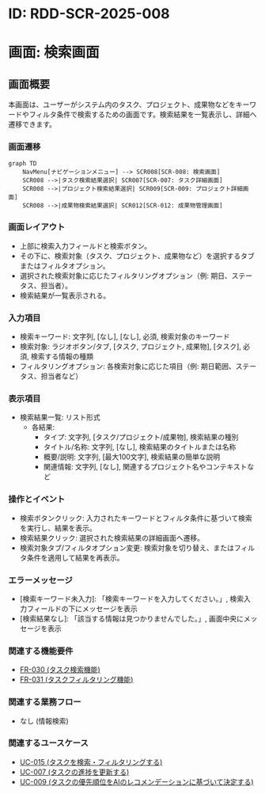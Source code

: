 # ID: RDD-SCR-2025-008

# 画面: 検索画面

## 画面概要

本画面は、ユーザーがシステム内のタスク、プロジェクト、成果物などをキーワードやフィルタ条件で検索するための画面です。検索結果を一覧表示し、詳細へ遷移できます。

### 画面遷移

```mermaid
graph TD
    NavMenu[ナビゲーションメニュー] --> SCR008[SCR-008: 検索画面]
    SCR008 -->|タスク検索結果選択| SCR007[SCR-007: タスク詳細画面]
    SCR008 -->|プロジェクト検索結果選択| SCR009[SCR-009: プロジェクト詳細画面]
    SCR008 -->|成果物検索結果選択| SCR012[SCR-012: 成果物管理画面]
```

### 画面レイアウト

- 上部に検索入力フィールドと検索ボタン。
- その下に、検索対象（タスク、プロジェクト、成果物など）を選択するタブまたはフィルタオプション。
- 選択された検索対象に応じたフィルタリングオプション（例: 期日、ステータス、担当者）。
- 検索結果が一覧表示される。

### 入力項目

- 検索キーワード: 文字列, [なし], [なし], 必須, 検索対象のキーワード
- 検索対象: ラジオボタン/タブ, [タスク, プロジェクト, 成果物],
  [タスク], 必須, 検索する情報の種類
- フィルタリングオプション: 各検索対象に応じた項目（例: 期日範囲、ステータス、担当者など）

### 表示項目

- 検索結果一覧: リスト形式
  - 各結果:
    - タイプ: 文字列, [タスク/プロジェクト/成果物], 検索結果の種別
    - タイトル/名称: 文字列, [なし], 検索結果のタイトルまたは名称
    - 概要/説明: 文字列, [最大100文字], 検索結果の簡単な説明
    - 関連情報: 文字列, [なし], 関連するプロジェクト名やコンテキストなど

### 操作とイベント

- 検索ボタンクリック: 入力されたキーワードとフィルタ条件に基づいて検索を実行し、結果を表示。
- 検索結果クリック: 選択された検索結果の詳細画面へ遷移。
- 検索対象タブ/フィルタオプション変更: 検索対象を切り替え、またはフィルタ条件を適用して結果を再表示。

### エラーメッセージ

- [検索キーワード未入力]: 「検索キーワードを入力してください。」, 検索入力フィールドの下にメッセージを表示
- [検索結果なし]: 「該当する情報は見つかりませんでした。」, 画面中央にメッセージを表示

### 関連する機能要件

- [FR-030 (タスク検索機能)](../functional-requirements/fr-030-task-search-function.md)
- [FR-031 (タスクフィルタリング機能)](../functional-requirements/fr-031-task-filtering-function.md)

### 関連する業務フロー

- なし (情報検索)

### 関連するユースケース

- [UC-015 (タスクを検索・フィルタリングする)](../use-cases/uc-015-search-filter-tasks.md)
- [UC-007 (タスクの進捗を更新する)](../use-cases/uc-007-update-task-progress.md)
- [UC-009 (タスクの優先順位をAIのレコメンデーションに基づいて決定する)](../use-cases/uc-009-ai-task-prioritization.md)
